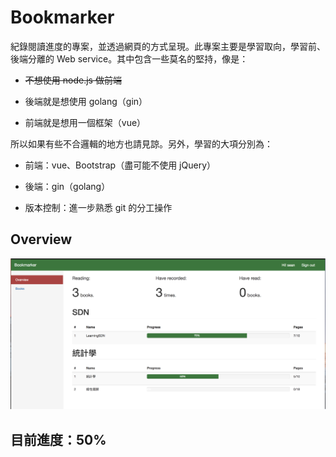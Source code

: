# Bookmarker

紀錄閱讀進度的專案，並透過網頁的方式呈現。此專案主要是學習取向，學習前、後端分離的 Web service。其中包含一些莫名的堅持，像是：

* ~~不想使用 node.js 做前端~~

* 後端就是想使用 golang（gin）

* 前端就是想用一個框架（vue）

所以如果有些不合邏輯的地方也請見諒。另外，學習的大項分別為：

* 前端：vue、Bootstrap（盡可能不使用 jQuery）

* 後端：gin（golang）
* 版本控制：進一步熟悉 git 的分工操作

## Overview
![Overview](https://github.com/YanHaoChen/Bookmarker/blob/master/img/overview.png?raw=true)

## 目前進度：50%



